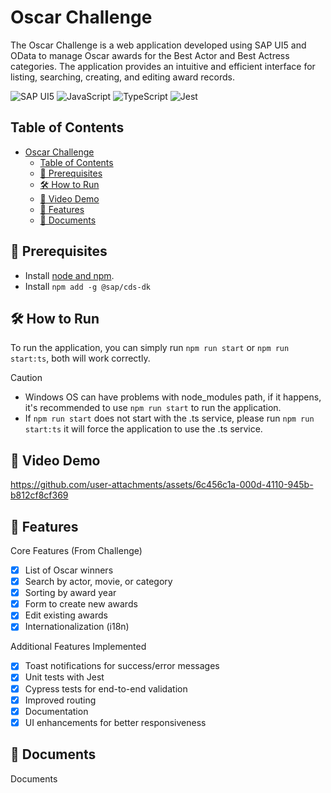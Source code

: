 # Oscar Challenge

The Oscar Challenge is a web application developed using SAP UI5 and OData to manage Oscar awards for the Best Actor and Best Actress categories. The application provides an intuitive and efficient interface for listing, searching, creating, and editing award records.

![SAP UI5](https://img.shields.io/badge/SAP%20UI5-%230081CB.svg?style=for-the-badge&logo=sap&logoColor=white)
![JavaScript](https://img.shields.io/badge/javascript-%23323330.svg?style=for-the-badge&logo=javascript&logoColor=%23F7DF1E)
![TypeScript](https://img.shields.io/badge/typescript-%23007ACC.svg?style=for-the-badge&logo=typescript&logoColor=white)
![Jest](https://img.shields.io/badge/-jest-%23C21325?style=for-the-badge&logo=jest&logoColor=white)


## Table of Contents

- [Oscar Challenge](#oscar-challenge)
  - [Table of Contents](#table-of-contents)
  - [📜 Prerequisites](#-prerequisites)
  - [🛠 How to Run](#-how-to-run)
  - [🎥 Video Demo](#-video-demo)
  - [🌟 Features](#-features)
  - [📑 Documents](#-documents)

## 📜 Prerequisites

- Install [node and npm](https://docs.npmjs.com/downloading-and-installing-node-js-and-npm).
- Install `npm add -g @sap/cds-dk`

## 🛠 How to Run

To run the application, you can simply run `npm run start` or `npm run start:ts`, both will work correctly.

> [!CAUTION]
>
> - Windows OS can have problems with node_modules path, if it happens, it's recommended to use `npm run start` to run the application.
> - If `npm run start` does not start with the .ts service, please run `npm run start:ts` it will force the application to use the .ts service.

## 🎥 Video Demo

https://github.com/user-attachments/assets/6c456c1a-000d-4110-945b-b812cf8cf369

## 🌟 Features

Core Features (From Challenge)
- [x] List of Oscar winners
- [x] Search by actor, movie, or category
- [x] Sorting by award year
- [x] Form to create new awards
- [x] Edit existing awards
- [x] Internationalization (i18n)

Additional Features Implemented
- [x] Toast notifications for success/error messages
- [x] Unit tests with Jest
- [x] Cypress tests for end-to-end validation
- [x] Improved routing
- [x] Documentation
- [x] UI enhancements for better responsiveness

## 📑 Documents

Documents





